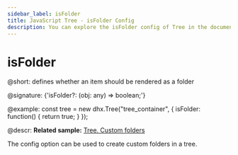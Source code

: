 ```yaml
---
sidebar_label: isFolder
title: JavaScript Tree - isFolder Config 
description: You can explore the isFolder config of Tree in the documentation of the DHTMLX JavaScript UI library. Browse developer guides and API reference, try out code examples and live demos, and download a free 30-day evaluation version of DHTMLX Suite 7.
---
```


# isFolder

@short: defines whether an item should be rendered as a folder

@signature: {'isFolder?: (obj: any) => boolean;'}

@example:
const tree = new dhx.Tree("tree_container", {
    isFolder: function() {
	    return true;
    }
});


@descr:
**Related sample:** [Tree. Custom folders](https://snippet.dhtmlx.com/cp43eyra?tag=tree)

The config option can be used to create custom folders in a tree.

